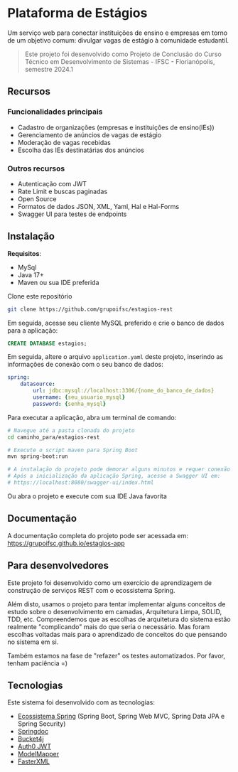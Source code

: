 # Plataforma de Estágios

Um serviço web para conectar instituições de ensino e empresas em torno de um objetivo comum: divulgar vagas de estágio à comunidade estudantil. 

> Este projeto foi desenvolvido como Projeto de Conclusão do Curso Técnico em Desenvolvimento de Sistemas - IFSC - Florianópolis, semestre 2024.1

## Recursos

### Funcionalidades principais

- Cadastro de organizações (empresas e instituições de ensino(IEs))
- Gerenciamento de anúncios de vagas de estágio
- Moderação de vagas recebidas
- Escolha das IEs destinatárias dos anúncios

### Outros recursos

- Autenticação com JWT
- Rate Limit e buscas paginadas
- Open Source
- Formatos de dados JSON, XML, Yaml, Hal e Hal-Forms
- Swagger UI para testes de endpoints

## Instalação

**Requisitos**: 
- MySql
- Java 17+
- Maven ou sua IDE preferida

Clone este repositório
```bash
git clone https://github.com/grupoifsc/estagios-rest
```

Em seguida, acesse seu cliente MySQL preferido e crie o banco de dados para a aplicação:
```sql
CREATE DATABASE estagios;
```
Em seguida, altere o arquivo `application.yaml` deste projeto, inserindo as informações de conexão com o seu banco de dados:
```yaml
spring:
	datasource:
		url: jdbc:mysql://localhost:3306/{nome_do_banco_de_dados}
		username: {seu_usuario_mysql}
		password: {senha_mysql}
```
Para executar a aplicação, abra um terminal de comando:
```bash
# Navegue até a pasta clonada do projeto
cd caminho_para/estagios-rest

# Execute o script maven para Spring Boot
mvn spring-boot:run

# A instalação do projeto pode demorar alguns minutos e requer conexão com a internet
# Após a inicialização da aplicação Spring, acesse a Swagger UI em:
# https://localhost:8080/swagger-ui/index.html
```

Ou abra o projeto e execute com sua IDE Java favorita

## Documentação

A documentação completa do projeto pode ser acessada em: https://grupoifsc.github.io/estagios-app

## Para desenvolvedores

Este projeto foi desenvolvido como um exercício de aprendizagem de construção de serviços REST com o ecossistema Spring. 

Além disto, usamos o projeto para tentar implementar alguns conceitos de estudo sobre o desenvolvimento em camadas, Arquitetura Limpa, SOLID, TDD, etc. Compreendemos que as escolhas de arquitetura do sistema estão realmente "complicando" mais do que seria o necessário. Mas foram escolhas voltadas mais para o aprendizado de conceitos do que pensando no sistema em si. 

Também estamos na fase de "refazer" os testes automatizados. Por favor, tenham paciência =)

## Tecnologias

Este sistema foi desenvolvido com as tecnologias:

- [Ecossistema Spring](https://spring.io/) (Spring Boot, Spring Web MVC, Spring Data JPA e Spring Security)
- [Springdoc](https://springdoc.org/)
- [Bucket4j](https://bucket4j.com/)
- [Auth0 JWT](https://github.com/auth0/java-jwt)
- [ModelMapper](https://modelmapper.org/)
- [FasterXML](https://github.com/FasterXML/jackson-dataformat-xml)
